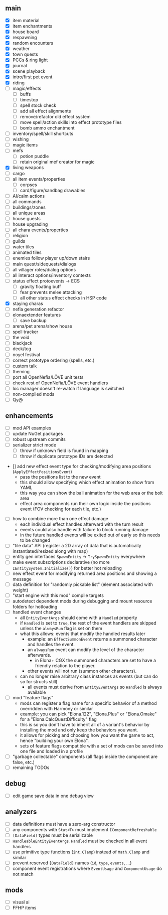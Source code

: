## main
- [x] item material
- [x] item enchantments
- [x] house board
- [x] respawning
- [x] random encounters
- [x] weather
- [x] town quests
- [x] PCCs & ring light
- [x] journal
- [x] scene playback
- [x] intro/first pet event
- [x] riding
- [ ] magic/effects
  + [ ] buffs
  + [ ] timestop
  + [ ] spell stock check
  + [ ] add all effect alignments
  + [ ] remove/refactor old effect system
  + [ ] move spell/action skills into effect prototype files
  + [ ] bomb ammo enchantment
- [ ] inventory/spell/skill shortcuts
- [ ] wishing
- [ ] magic items
- [ ] mefs
  + [ ] potion puddle
  + [ ] retain original mef creator for magic
- [x] living weapons
- [ ] cargo
- [ ] all item events/properties
  + [ ] corpses
  + [ ] card/figure/sandbag drawables
- [ ] AI/calm actions
- [ ] all commands
- [ ] buildings/zones
- [ ] all unique areas
- [ ] house guests
- [ ] house upgrading
- [ ] all chara events/properties
- [ ] religion
- [ ] guilds
- [ ] water tiles
- [ ] animated tiles
- [ ] enemies follow player up/down stairs
- [ ] main quest/sidequests/dialogs
- [ ] all villager roles/dialog options
- [ ] all interact options/inventory contexts
- [ ] status effect protoevents -> ECS
  + [ ] gravity floating buff
  + [ ] fear prevents melee attacking
  + [ ] all other status effect checks in HSP code
- [x] staying charas
- [ ] nefia generation refactor
- [ ] elonaextender features
  + [ ] save backup
- [ ] arena/pet arena/show house
- [ ] spell tracker
- [ ] the void
- [ ] blackjack
- [ ] deck/tcg
- [ ] noyel festival
- [ ] correct prototype ordering (spells, etc.)
- [ ] custom talk
- [ ] theming
- [ ] port all OpenNefia/LÖVE unit tests
- [ ] check rest of OpenNefia/LÖVE event handlers
- [ ] loc manager doesn't re-watch if language is switched
- [ ] non-compiled mods
- [ ] Qy@

## enhancements
- [ ] mod API examples
- [ ] update NuGet packages
- [ ] robust upstream commits
- [ ] serializer strict mode
  + [ ] throw if unknown field is found in mapping
  + [ ] throw if duplicate prototype IDs are detected
- [] add new effect event type for checking/modifying area positions (`ApplyEffectPositionsEvent`)
  + pass the positions list to the new event
  + this should allow specifying which effect animation to show from YAML
  + this way you can show the ball animation for the web area or the bolt area
  + effect area components run their own logic inside the positions event (FOV checking for each tile, etc.) 
- [ ] how to combine more than one effect damage
  + each individual effect handles afterward with the turn result
  + events could also handle with failure to block running damage
  + in the future handled events will be exited out of early so this needs to be changed
- [ ] "tile data" API (register a 2D array of data that is automatically instantiated/resized along with map)
- [ ] entity gen interfaces `SpawnEntity` -> `TrySpawnEntity` everywhere
- [ ] make event subscriptions declarative (no more `IEntitySystem.Initialize()`) for better hot reloading
- [ ] new effect event for modifying returned area positions and showing a message
- [ ] data definition for "randomly pickable list" (element associated with weight)
- [ ] "start engine with this mod" compile targets
- [ ] autodetect dependent mods during debugging and mount resource folders for hotloading
- [ ] handled event changes
  + all `EntityEventArgs` should come with a `Handled` property
  + if `Handled` is set to `true`, the rest of the event handlers are skipped unless the `alwaysRun` flag is set on them
  + what this allows: events that modify the handled results later
    - example: an `EffectSummonEvent` returns a summoned character and handles the event.
    - an `alwaysRun` event can modify the level of the character afterwards.
      + in Elona+ CGX the summoned characters are set to have a friendly relation to the player.
    - other events will not run (summon other characters).
  + can no longer raise arbitrary class instances as events (but can do so for structs still)
    - all events must derive from `EntityEventArgs` so `Handled` is always available
- [ ] mod "feature flags"
  + mods can register a flag name for a specific behavior of a method overridden with Harmony or similar
  + example: you can pick "Elona.122", "Elona.Plus" or "Elona.Omake" for a "Elona.CalcQuestDifficulty" flag
  + this is so you don't have to inherit all of a variant's behavior by installing the mod and only keep the behaviors you want. 
  + it allows for picking and choosing how you want the game to act, hence "building your own Elona".
  + sets of feature flags compatible with a set of mods can be saved into one file and loaded in a profile
- [ ] "garbage collectable" components (all flags inside the component are false, etc.)
- [ ] remaining TODOs

## debug
- [ ] edit game save data in one debug view

## analyzers
- [ ] data definitions must have a zero-arg constructor
- [ ] any components with `Stat<T>` must implement `IComponentRefreshable`
- [ ] `[DataField]` types must be serializable
- [ ] `HandleableEntityEventArgs.Handled` must be checked in all event handlers
- [ ] use primitive type functions (`int.Clamp`) instead of `Math.Clamp` and similar
- [ ] prevent reserved `[DataField]` names (`id`, `type`, `events`, ...)
- [ ] component event registrations where `EventUsage` and `ComponentUsage` do not match

## mods
- [ ] visual ai
- [ ] FFHP items
